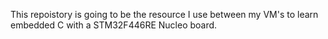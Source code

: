 This repoistory is going to be the resource I use between my VM's to learn embedded C
with a STM32F446RE Nucleo board.


